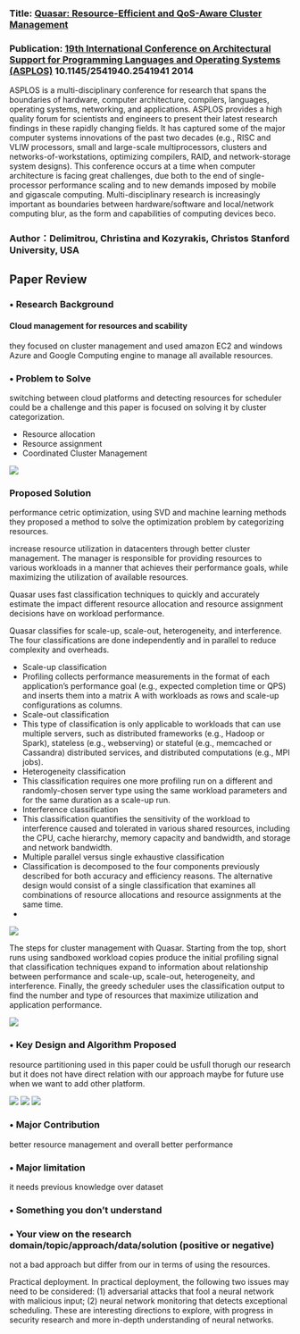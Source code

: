 ### Title: [ Quasar: Resource-Efficient and QoS-Aware Cluster Management](http://www.csl.cornell.edu/~delimitrou/papers/2014.asplos.quasar.pdf)
### Publication: [19th International Conference on Architectural Support for Programming Languages and Operating Systems (ASPLOS)](https://dl.acm.org/conference/asplos) 10.1145/2541940.2541941 2014

ASPLOS is a multi-disciplinary conference for research that spans the boundaries of hardware, computer architecture, compilers, languages, operating systems, networking, and applications. ASPLOS provides a high quality forum for scientists and engineers to present their latest research findings in these rapidly changing fields. It has captured some of the major computer systems innovations of the past two decades (e.g., RISC and VLIW processors, small and large-scale multiprocessors, clusters and networks-of-workstations, optimizing compilers, RAID, and network-storage system designs). This conference occurs at a time when computer architecture is facing great challenges, due both to the end of single-processor performance scaling and to new demands imposed by mobile and gigascale computing. Multi-disciplinary research is increasingly important as boundaries between hardware/software and local/network computing blur, as the form and capabilities of computing devices beco.

### Author：Delimitrou, Christina and Kozyrakis, Christos Stanford University, USA

## Paper Review 

### •	Research Background 

#### Cloud management for resources and scability 
they focused on cluster management and used amazon EC2 and windows Azure and Google Computing engine to manage all available resources. 
 



###	• Problem to Solve 
switching between cloud platforms and detecting resources for scheduler could be a challenge and this paper is focused on solving it by cluster categorization. 

* Resource allocation
* Resource assignment
* Coordinated Cluster Management

![](fig2.png)

### Proposed Solution

performance cetric optimization, using SVD and machine learning methods they proposed a method to solve the optimization problem by categorizing resources. 

 increase resource utilization in datacenters through better cluster management. The manager
is responsible for providing resources to various workloads
in a manner that achieves their performance goals, while
maximizing the utilization of available resources.

Quasar uses fast classification techniques to
quickly and accurately estimate the impact different resource
allocation and resource assignment decisions have on workload performance.


Quasar classifies for scale-up, scale-out, heterogeneity, and interference. The four classifications are done
independently and in parallel to reduce complexity and overheads.

* Scale-up classification
* Profiling collects performance measurements in the format of each application’s performance goal (e.g., expected completion time or QPS) and inserts them into a matrix A with workloads as rows and scale-up configurations as columns.
* Scale-out classification
* This type of classification is only applicable to workloads that can use multiple servers, such as distributed frameworks (e.g., Hadoop or Spark), stateless (e.g., webserving) or stateful (e.g., memcached or Cassandra) distributed services, and distributed computations (e.g., MPI jobs).
* Heterogeneity classification
* This classification requires one more profiling run on a different and randomly-chosen server type using the same workload parameters and for the same duration as a scale-up run.
* Interference classification
* This classification quantifies the sensitivity of the workload to interference caused and tolerated in various shared resources, including the CPU, cache hierarchy, memory capacity and bandwidth, and storage and network bandwidth.
* Multiple parallel versus single exhaustive classification
* 	Classification is decomposed to the four components previously described for both accuracy and efficiency reasons. The alternative design would consist of a single classification that examines all combinations of resource allocations and resource assignments at the same time.
*  

![](fig3.png)

The steps for cluster management with Quasar.
Starting from the top, short runs using sandboxed workload copies produce the initial profiling signal that classification techniques expand to information about relationship
between performance and scale-up, scale-out, heterogeneity,
and interference. Finally, the greedy scheduler uses the classification output to find the number and type of resources
that maximize utilization and application performance.

![](system.png)

### •	Key Design and Algorithm Proposed

resource partitioning used in this paper could be usfull thorugh our research but it does not have direct relation with our approach maybe for future use when we want to add other platform. 


![](fig5.png)
![](fig6.png)
![](fig7.png)

### •	Major Contribution 

better resource management and overall better performance 





### •	Major limitation 
it needs previous knowledge over dataset


### •	Something you don’t understand 



### •	Your view on the research domain/topic/approach/data/solution (positive or negative)

not a bad approach but differ from our in terms of using the resources.

Practical deployment. In practical deployment, the following two issues may need to be considered: (1) adversarial attacks that fool a neural network with malicious input; (2) neural network monitoring that detects exceptional scheduling. These are interesting directions to explore, with progress in security research and more in-depth understanding of neural networks.